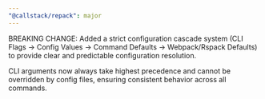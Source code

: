 ```yaml
---
"@callstack/repack": major
---
```


BREAKING CHANGE: Added a strict configuration cascade system (CLI Flags -> Config Values -> Command Defaults -> Webpack/Rspack Defaults) to provide clear and predictable configuration resolution.

CLI arguments now always take highest precedence and cannot be overridden by config files, ensuring consistent behavior across all commands.
